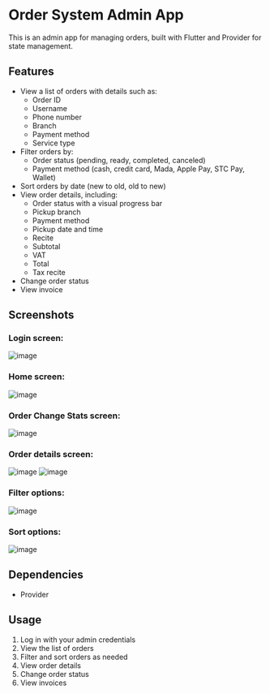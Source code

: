 # Order System Admin App

This is an admin app for managing orders, built with Flutter and Provider for state management.

## Features

* View a list of orders with details such as:
    * Order ID
    * Username
    * Phone number
    * Branch
    * Payment method
    * Service type
* Filter orders by:
    * Order status (pending, ready, completed, canceled)
    * Payment method (cash, credit card, Mada, Apple Pay, STC Pay, Wallet)
* Sort orders by date (new to old, old to new)
* View order details, including:
    * Order status with a visual progress bar
    * Pickup branch
    * Payment method
    * Pickup date and time
    * Recite
    * Subtotal
    * VAT
    * Total
    * Tax recite
* Change order status
* View invoice

## Screenshots

### Login screen: 
![image](images/orderSystemAdminAppLoginScreen.png)
### Home screen: 
![image](images/orderSystemAdminAppHomeScreen.png)
### Order Change Stats screen:
 ![image](images/orderSystemAdminAppChangeStatusDialogScreen.png)
### Order details screen: 
![image](images/orderSystemAdminAppOrderDetailsScreen1.png)
![image](images/orderSystemAdminAppOrderDetailsScreen2.png)
### Filter options:
 ![image](images/orderSystemAdminAppFilter.png)
### Sort options: 
![image](images/orderSystemAdminAppSortby.png)

## Dependencies
* Provider

## Usage

1. Log in with your admin credentials
2. View the list of orders
3. Filter and sort orders as needed
4. View order details
5. Change order status
6. View invoices
